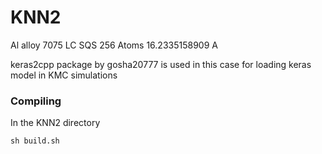 # KNN2
Al alloy 7075 LC SQS 256 Atoms 16.2335158909 A

keras2cpp package by gosha20777 is used in this case for loading keras model in 
KMC simulations

### Compiling
In the KNN2 directory
````
sh build.sh
````